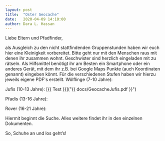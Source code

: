 ```yaml
---
layout: post
title:  "Oster Geocache"
date:   2020-04-09 14:10:00
author: Dara L. Hassan
---
```


Liebe Eltern und Pfadfinder, 

als Ausgleich zu den nicht stattfindenden Gruppenstunden haben wir euch hier eine Kleinigkeit vorbereitet. Bitte geht nur mit den Menschen raus mit denen ihr zusammen wohnt. Geschwister sind herzlich eingeladen mit zu rätseln. Als Hilfsmittel benötigt ihr am Besten ein Smartphone oder ein anderes Gerät, mit dem ihr z.B. bei Google Maps Punkte (auch Koordinaten genannt) eingeben könnt. Für die verschiedenen Stufen haben wir hierzu jeweils eigene PDF's erstellt.
Wölflinge (7-10 Jahre): 

Jufis (10-13 Jahre): [{{ Test }}]("{{ docs/GeocacheJufis.pdf }}")

Pfadis (13-16 Jahre):

Rover (16-21 Jahre):

Hiermit beginnt die Suche. Alles weitere findet ihr in den einzelnen Dokumenten.

So, Schuhe an und los geht’s!
